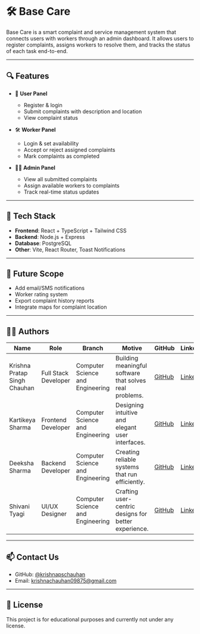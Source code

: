 # 🛠️ Base Care

Base Care is a smart complaint and service management system that connects users with workers through an admin dashboard. It allows users to register complaints, assigns workers to resolve them, and tracks the status of each task end-to-end.

---

## 🔍 Features

- 👤 **User Panel**
  - Register & login
  - Submit complaints with description and location
  - View complaint status

- 🛠️ **Worker Panel**
  - Login & set availability
  - Accept or reject assigned complaints
  - Mark complaints as completed

- 🧑‍💼 **Admin Panel**
  - View all submitted complaints
  - Assign available workers to complaints
  - Track real-time status updates

---

## 🧱 Tech Stack

- **Frontend**: React + TypeScript + Tailwind CSS  
- **Backend**: Node.js + Express  
- **Database**: PostgreSQL  
- **Other**: Vite, React Router, Toast Notifications

---

## 🚀 Future Scope

- Add email/SMS notifications  
- Worker rating system  
- Export complaint history reports  
- Integrate maps for complaint location

---

## 🧑‍💻 Authors

| Name                         | Role                 | Branch                           | Motive                                                  | GitHub                                        | LinkedIn                                             |
| ---------------------------- | -------------------- | -------------------------------- | ------------------------------------------------------- | --------------------------------------------- | ---------------------------------------------------- |
| Krishna Pratap Singh Chauhan | Full Stack Developer | Computer Science and Engineering | Building meaningful software that solves real problems. | [GitHub](https://github.com/krishnapratap509) | [LinkedIn](https://linkedin.com/in/krishnapratap509) |
| Kartikeya Sharma             | Frontend Developer   | Computer Science and Engineering | Designing intuitive and elegant user interfaces.        | [GitHub](https://github.com/kartikeyasharma)  | [LinkedIn](https://linkedin.com/in/kartikeyasharma)  |
| Deeksha Sharma               | Backend Developer    | Computer Science and Engineering | Creating reliable systems that run efficiently.         | [GitHub](https://github.com/deeksha-sharma)   | [LinkedIn](https://linkedin.com/in/deeksha-sharma)   |
| Shivani Tyagi                | UI/UX Designer       | Computer Science and Engineering | Crafting user-centric designs for better experience.    | [GitHub](https://github.com/shivanityagi)     | [LinkedIn](https://linkedin.com/in/shivanityagi)     |

---

## 📫 Contact Us

- GitHub: [@krishnapschauhan](https://github.com/krishnapschauhan)  
- Email: krishnachauhan09875@gmail.com

---

## 📎 License

This project is for educational purposes and currently not under any license.
